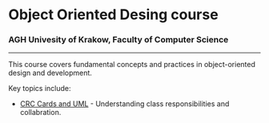# Object Oriented Desing course

### AGH Univesity of Krakow, Faculty of Computer Science
---
This course covers fundamental concepts and practices in object-oriented design and development.

 Key topics include:
- [CRC Cards and UML](https://github.com/smigass/object-oriented-design/tree/main/crc-uml) - Understanding class responsibilities and collabration.